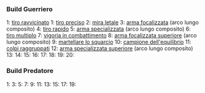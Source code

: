 ### Build Guerriero

1:  [tiro ravvicinato](https://golarion.altervista.org/wiki/Tiro_Ravvicinato)
1:  [tiro preciso](https://golarion.altervista.org/wiki/Tiro_Preciso)
2:  [mira letale](https://golarion.altervista.org/wiki/Mira_Letale)
3:  [arma focalizzata](https://golarion.altervista.org/wiki/Arma_Focalizzata) (arco lungo composito)
4:  [tiro rapido](https://golarion.altervista.org/wiki/Tiro_Rapido)
5:  [arma specializzata](https://golarion.altervista.org/wiki/Arma_Specializzata) (arco lungo composito)
6:  [tiro multiplo](https://golarion.altervista.org/wiki/Tiro_Multiplo)
7:  [vigoria in combattimento](https://golarion.altervista.org/wiki/Vigoria_in_Combattimento)
8:  [arma focalizzata superiore](https://golarion.altervista.org/wiki/Arma_Focalizzata_Superiore) (arco lungo composito)
9:  [martellare lo squarcio](https://golarion.altervista.org/wiki/Martellare_lo_Squarcio)
10: [campione dell'equilibrio](https://golarion.altervista.org/wiki/Campione_dell%27Equilibrio)
11: [colpi raggruppati](https://golarion.altervista.org/wiki/Colpi_Raggruppati)
12: [arma specializzata superiore](https://golarion.altervista.org/wiki/Arma_Specializzata_Superiore) (arco lungo composito)
13: 
14: 
15: 
16: 
17: 
18: 
19: 
20: 

### Build Predatore
1:
3:
5:
7:
9:
11:
13:
15:
17:
19:



